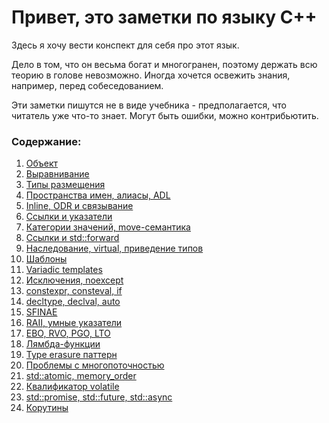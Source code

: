 # Привет, это заметки по языку C++

Здесь я хочу вести конспект для себя про этот язык.

Дело в том, что он весьма богат и многогранен, поэтому держать всю теорию в голове невозможно. Иногда хочется освежить знания, например, перед собеседованием.

Эти заметки пишутся не в виде учебника - предполагается, что читатель уже что-то знает. Могут быть ошибки, можно контрибьютить.


### Содержание:

1. [Объект](https://github.com/letstatt/cpp-notes/blob/main/01.%20object.md)
2. [Выравнивание](https://github.com/letstatt/cpp-notes/blob/main/02.%20alignment.md)
3. [Типы размещения](https://github.com/letstatt/cpp-notes/blob/main/03.%20storage%20duration.md)
4. [Пространства имен, алиасы, ADL](https://github.com/letstatt/cpp-notes/blob/main/04.%20namespaces%2C%20aliases%2C%20adl.md)
5. [Inline, ODR и связывание](https://github.com/letstatt/cpp-notes/blob/main/05.%20inline%2C%20ODR%20and%20linkage.md)
6. [Ссылки и указатели](https://github.com/letstatt/cpp-notes/blob/main/06.%20refs%20and%20pointers.md)
7. [Категории значений, move-семантика](https://github.com/letstatt/cpp-notes/blob/main/07.%20value%20categories%2C%20move.md)
8. [Ссылки и std::forward](https://github.com/letstatt/cpp-notes/blob/main/08.%20references%20and%20forward.md)
9. [Наследование, virtual, приведение типов](https://github.com/letstatt/cpp-notes/blob/main/09.%20inheritance%2C%20virtual%2C%20cast.md)
10. [Шаблоны](https://github.com/letstatt/cpp-notes/blob/main/10.%20templates.md)
11. [Variadic templates](https://github.com/letstatt/cpp-notes/blob/main/11.%20variadic%20templates.md)
12. [Исключения, noexcept](https://github.com/letstatt/cpp-notes/blob/main/12.%20exceptions%2C%20noexcept.md)
13. [constexpr, consteval, if](https://github.com/letstatt/cpp-notes/blob/main/13.%20constexpr%2C%20consteval%2C%20if.md)
14. [decltype, declval, auto](https://github.com/letstatt/cpp-notes/blob/main/14.%20decltype%2C%20declval%2C%20auto.md)
15. [SFINAE](https://github.com/letstatt/cpp-notes/blob/main/15.%20SFINAE.md)
16. [RAII, умные указатели](https://github.com/letstatt/cpp-notes/blob/main/16.%20RAII%2C%20smart%20pointers.md)
17. [EBO, RVO, PGO, LTO](https://github.com/letstatt/cpp-notes/blob/main/17.%20EBO%2C%20RVO%2C%20PGO%2C%20LTO.md)
18. [Лямбда-функции](https://github.com/letstatt/cpp-notes/blob/main/18.%20lambda.md)
19. [Type erasure паттерн](https://github.com/letstatt/cpp-notes/blob/main/19.%20type%20erasure%20pattern.md)
20. [Проблемы с многопоточностью](https://github.com/letstatt/cpp-notes/blob/main/20.%20threading%20problems.md)
21. [std::atomic, memory_order](https://github.com/letstatt/cpp-notes/blob/main/21.%20atomics%2C%20memory%20order.md)
22. [Квалификатор volatile](https://github.com/letstatt/cpp-notes/blob/main/22.%20volatile.md)
23. [std::promise, std::future, std::async](https://github.com/letstatt/cpp-notes/blob/main/23.%20promise%2C%20future%2C%20async.md)
24. [Корутины](https://github.com/letstatt/cpp-notes/blob/main/24.%20coroutines.md)
